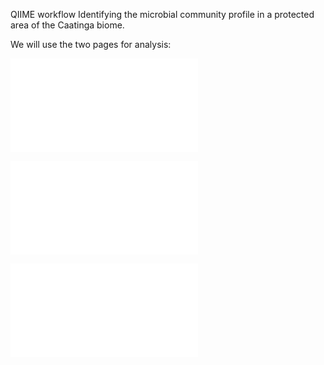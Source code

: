 QIIME workflow
Identifying the microbial community profile in a protected area of the Caatinga biome.

We will use the two pages for analysis:

![Genomics background](genomics.md)

![Data preparation](datapreparation.md) 

![QIIME instructions](instructions.md)  

